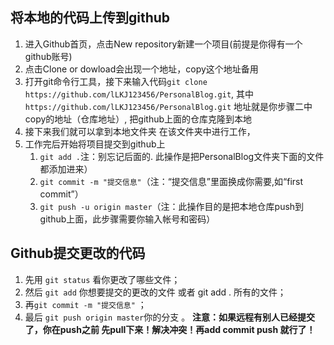 ## 将本地的代码上传到github
1. 进入Github首页，点击New repository新建一个项目(前提是你得有一个github账号)
2. 点击Clone or dowload会出现一个地址，copy这个地址备用
3. 打开git命令行工具，接下来输入代码```git clone https://github.com/lLKJ123456/PersonalBlog.git```, 其中```https://github.com/lLKJ123456/PersonalBlog.git``` 地址就是你步骤二中copy的地址（仓库地址）, 把github上面的仓库克隆到本地
4. 接下来我们就可以拿到本地文件夹 在该文件夹中进行工作，
5. 工作完后开始将项目提交到github上
    1. ```git add .```注：别忘记后面的. 此操作是把PersonalBlog文件夹下面的文件都添加进来）
    2. ```git commit -m "提交信息"```（注：“提交信息”里面换成你需要,如“first commit”）
    3. ```git push -u origin master```（注：此操作目的是把本地仓库push到github上面，此步骤需要你输入帐号和密码）
## Github提交更改的代码
1. 先用 ```git status``` 看你更改了哪些文件；
2. 然后 ```git add``` 你想要提交的更改的文件 或者 git add . 所有的文件；
3. 再```git commit -m "提交信息"``` ；
4. 最后 ```git push origin master```你的分支 。
**注意：如果远程有别人已经提交了，你在push之前 先pull下来！解决冲突！再add commit push 就行了！**